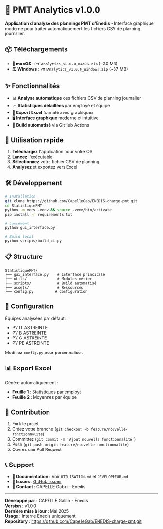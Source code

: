 # 🎉 PMT Analytics v1.0.0

**Application d'analyse des plannings PMT d'Enedis** - Interface graphique moderne pour traiter automatiquement les fichiers CSV de planning journalier.

## 📦 Téléchargements

- **🍎 macOS** : `PMTAnalytics_v1.0.0_macOS.zip` (~30 MB)
- **🪟 Windows** : `PMTAnalytics_v1.0.0_Windows.zip` (~37 MB)

## ✨ Fonctionnalités

- 📊 **Analyse automatique** des fichiers CSV de planning journalier
- 📈 **Statistiques détaillées** par employé et équipe
- 💾 **Export Excel** formaté avec graphiques
- 🖥️ **Interface graphique** moderne et intuitive
- 🚀 **Build automatisé** via GitHub Actions

## 🚀 Utilisation rapide

1. **Téléchargez** l'application pour votre OS
2. **Lancez** l'exécutable
3. **Sélectionnez** votre fichier CSV de planning
4. **Analysez** et exportez vers Excel

## 🛠️ Développement

```bash
# Installation
git clone https://github.com/CapelleGab/ENEDIS-charge-pmt.git
cd StatistiquePMT
python -m venv .venv && source .venv/bin/activate
pip install -r requirements.txt

# Lancement
python gui_interface.py

# Build local
python scripts/build_ci.py
```

## 📋 Structure

```
StatistiquePMT/
├── gui_interface.py    # Interface principale
├── utils/              # Modules métier
├── scripts/            # Build automatisé
├── assets/             # Ressources
└── config.py          # Configuration
```

## 🔧 Configuration

Équipes analysées par défaut :

- PV IT ASTREINTE
- PV B ASTREINTE
- PV G ASTREINTE
- PV PE ASTREINTE

Modifiez `config.py` pour personnaliser.

## 📊 Export Excel

Génère automatiquement :

- **Feuille 1** : Statistiques par employé
- **Feuille 2** : Moyennes par équipe

## 🤝 Contribution

1. Fork le projet
2. Créez votre branche (`git checkout -b feature/nouvelle-fonctionnalite`)
3. Committez (`git commit -m 'Ajout nouvelle fonctionnalité'`)
4. Push (`git push origin feature/nouvelle-fonctionnalite`)
5. Ouvrez une Pull Request

## 📞 Support

- 📖 **Documentation** : Voir `UTILISATION.md` et `DEVELOPPEUR.md`
- 🐛 **Issues** : [GitHub Issues](https://github.com/CapelleGab/ENEDIS-charge-pmt/issues)
- 📧 **Contact** : CAPELLE Gabin - Enedis

---

**Développé par** : CAPELLE Gabin - Enedis  
**Version** : v1.0.0  
**Dernière mise à jour** : Mai 2025  
**Usage** : Interne Enedis uniquement  
**Repository** : https://github.com/CapelleGab/ENEDIS-charge-pmt.git
